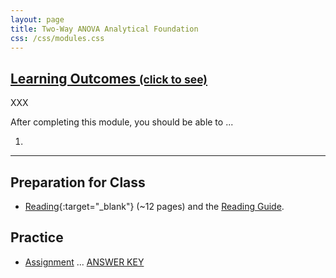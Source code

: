 ```yaml
---
layout: page
title: Two-Way ANOVA Analytical Foundation
css: /css/modules.css
---
```


<div class="panel-group-ILOs">
  <div class="panel panel-default">
    <div class="panel-heading">
      <h2 class="panel-title">
        <a data-toggle="collapse" href="#ILOs">Learning Outcomes <small>(click to see)</small></a>
      </h2>
    </div>
    <div id="ILOs" class="panel-collapse collapse">
      <div class="panel-body">
XXX
<p>After completing this module, you should be able to ...</p>

<ol>
  <li></li>
</ol>
      </div>
    </div>
  </div>
</div>

----

## Preparation for Class

* [Reading](http://derekogle.com/Book207/ANOVA2Foundations2.html){:target="_blank"} (~12 pages) and the [Reading Guide](prep/ANOVA2Foundations2).

## Practice

* [Assignment](ce/ANOVA2Foundations2_CE1_Cattail) ... [ANSWER KEY](ce/KEY_ANOVA2Foundations2_CE1_Cattail)
